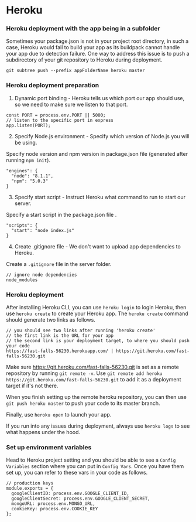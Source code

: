 # Heroku

### Heroku deployment with the app being in a subfolder

Sometimes your package.json is not in your project root directory, in such a case, Heroku would fail to build your app as its buildpack cannot handle your app due to detection failure. One way to address this issue is to push a subdirectory of your git repository to Heroku during deployment.

```
git subtree push --prefix appFolderName heroku master
```

### Heroku deployment preparation

1. Dynamic port binding - Heroku tells us which port our app should use, so we need to make sure we listen to that port.

```
const PORT = process.env.PORT || 5000;
// listen to the specific port in express
app.listen(PORT);
```

2. Specify Node.js environment - Specify which version of Node.js you will be using.

Specify node version and npm version in package.json file (generated after running `npm init`).

```
"engines": {
  "node": "8.1.1",
  "npm": "5.0.3"
}
```

3. Specify start script - Instruct Heroku what command to run to start our server.

Specify a start script in the package.json file .
```
"scripts": {
  "start": "node index.js"
}
```

4. Create .gitignore file - We don't want to upload app dependencies to Heroku.

Create a `.gitignore` file in the server folder.

```
// ignore node dependencies
node_modules
```

### Heroku deployment

After installing Heroku CLI, you can use `heroku login` to login Heroku, then use `heroku create` to create your Heroku app. The `heroku create` command should generate two links as follows.

```
// you should see two links after running 'heroku create'
// the first link is the URL for your app
// the second link is your deployment target, to where you should push your code
https://fast-falls-56230.herokuapp.com/ | https://git.heroku.com/fast-falls-56230.git
```

Make sure https://git.heroku.com/fast-falls-56230.git is set as a remote repository by running `git remote -v`. Use `git remote add heroku https://git.heroku.com/fast-falls-56230.git` to add it as a deployment target if it's not there.

When you finish setting up the remote heroku repository, you can then use `git push heroku master` to push your code to its master branch.

Finally, use `heroku open` to launch your app.

If you run into any issues during deployment, always use `heroku logs` to see what happens under the hood.

### Set up environment variables

Head to Heroku project setting and you should be able to see a `Config Variables` section where you can put in `Config Vars`. Once you have them set up, you can refer to these vars in your code as follows.

```
// production keys
module.exports = {
  googleClientID: process.env.GOOGLE_CLIENT_ID,
  googleClientSecret: process.env.GOOGLE_CLIENT_SECRET,
  mongoURL: process.env.MONGO_URL,
  cookieKey: process.env.COOKIE_KEY
};
```
